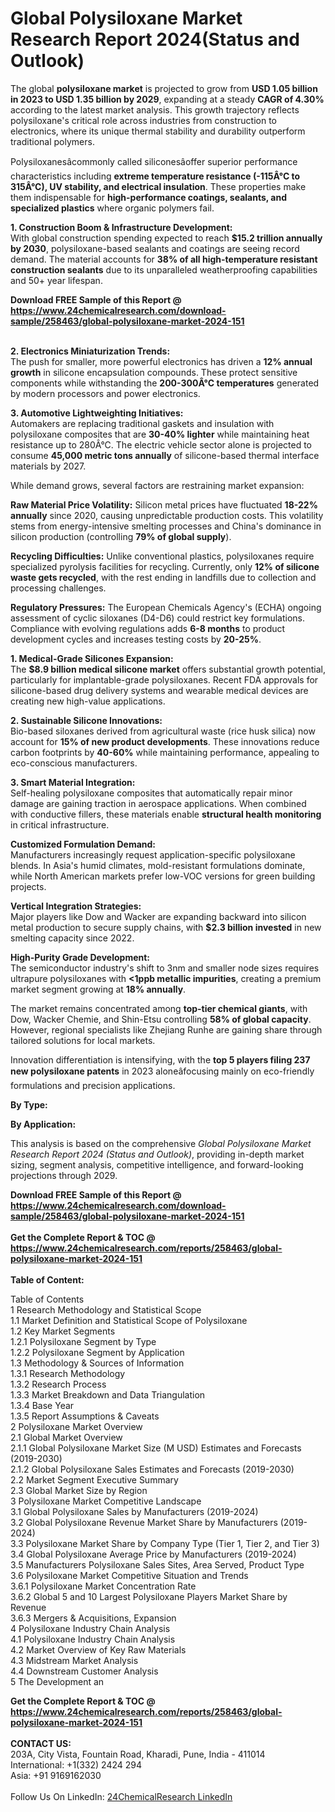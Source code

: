 <h1>Global Polysiloxane Market Research Report 2024(Status and Outlook)</h1><p>The global <strong>polysiloxane market</strong> is projected to grow from <strong>USD 1.05 billion in 2023 to USD 1.35 billion by 2029</strong>, expanding at a steady <strong>CAGR of 4.30%</strong> according to the latest market analysis. This growth trajectory reflects polysiloxane's critical role across industries from construction to electronics, where its unique thermal stability and durability outperform traditional polymers.</p><p>Polysiloxanesâcommonly called siliconesâoffer superior performance characteristics including <strong>extreme temperature resistance (-115Â°C to 315Â°C), UV stability, and electrical insulation</strong>. These properties make them indispensable for <strong>high-performance coatings, sealants, and specialized plastics</strong> where organic polymers fail.</p><p><strong>1. Construction Boom &amp; Infrastructure Development:</strong><br>
With global construction spending expected to reach <strong>$15.2 trillion annually by 2030</strong>, polysiloxane-based sealants and coatings are seeing record demand. The material accounts for <strong>38% of all high-temperature resistant construction sealants</strong> due to its unparalleled weatherproofing capabilities and 50+ year lifespan.</p><div><b>Download FREE Sample of this Report @ 
            <a href="https://www.24chemicalresearch.com/download-sample/258463/global-polysiloxane-market-2024-151">
            https://www.24chemicalresearch.com/download-sample/258463/global-polysiloxane-market-2024-151</a></b></div><br><p><strong>2. Electronics Miniaturization Trends:</strong><br>
The push for smaller, more powerful electronics has driven a <strong>12% annual growth</strong> in silicone encapsulation compounds. These protect sensitive components while withstanding the <strong>200-300Â°C temperatures</strong> generated by modern processors and power electronics.</p><p><strong>3. Automotive Lightweighting Initiatives:</strong><br>
Automakers are replacing traditional gaskets and insulation with polysiloxane composites that are <strong>30-40% lighter</strong> while maintaining heat resistance up to 280Â°C. The electric vehicle sector alone is projected to consume <strong>45,000 metric tons annually</strong> of silicone-based thermal interface materials by 2027.</p><p>While demand grows, several factors are restraining market expansion:</p><p><strong>Raw Material Price Volatility:</strong> Silicon metal prices have fluctuated <strong>18-22% annually</strong> since 2020, causing unpredictable production costs. This volatility stems from energy-intensive smelting processes and China's dominance in silicon production (controlling <strong>79% of global supply</strong>).</p><p><strong>Recycling Difficulties:</strong> Unlike conventional plastics, polysiloxanes require specialized pyrolysis facilities for recycling. Currently, only <strong>12% of silicone waste gets recycled</strong>, with the rest ending in landfills due to collection and processing challenges.</p><p><strong>Regulatory Pressures:</strong> The European Chemicals Agency's (ECHA) ongoing assessment of cyclic siloxanes (D4-D6) could restrict key formulations. Compliance with evolving regulations adds <strong>6-8 months</strong> to product development cycles and increases testing costs by <strong>20-25%</strong>.</p><p><strong>1. Medical-Grade Silicones Expansion:</strong><br>
The <strong>$8.9 billion medical silicone market</strong> offers substantial growth potential, particularly for implantable-grade polysiloxanes. Recent FDA approvals for silicone-based drug delivery systems and wearable medical devices are creating new high-value applications.</p><p><strong>2. Sustainable Silicone Innovations:</strong><br>
Bio-based siloxanes derived from agricultural waste (rice husk silica) now account for <strong>15% of new product developments</strong>. These innovations reduce carbon footprints by <strong>40-60%</strong> while maintaining performance, appealing to eco-conscious manufacturers.</p><p><strong>3. Smart Material Integration:</strong><br>
Self-healing polysiloxane composites that automatically repair minor damage are gaining traction in aerospace applications. When combined with conductive fillers, these materials enable <strong>structural health monitoring</strong> in critical infrastructure.</p><p><strong>Customized Formulation Demand:</strong><br>
	Manufacturers increasingly request application-specific polysiloxane blends. In Asia's humid climates, mold-resistant formulations dominate, while North American markets prefer low-VOC versions for green building projects.</p><p><strong>Vertical Integration Strategies:</strong><br>
	Major players like Dow and Wacker are expanding backward into silicon metal production to secure supply chains, with <strong>$2.3 billion invested</strong> in new smelting capacity since 2022.</p><p><strong>High-Purity Grade Development:</strong><br>
	The semiconductor industry's shift to 3nm and smaller node sizes requires ultrapure polysiloxanes with <strong>&lt;1ppb metallic impurities</strong>, creating a premium market segment growing at <strong>18% annually</strong>.</p><p>The market remains concentrated among <strong>top-tier chemical giants</strong>, with Dow, Wacker Chemie, and Shin-Etsu controlling <strong>58% of global capacity</strong>. However, regional specialists like Zhejiang Runhe are gaining share through tailored solutions for local markets.</p><p>Innovation differentiation is intensifying, with the <strong>top 5 players filing 237 new polysiloxane patents</strong> in 2023 aloneâfocusing mainly on eco-friendly formulations and precision applications.</p><p><strong>By Type:</strong></p><p><strong>By Application:</strong></p><p>This analysis is based on the comprehensive <em>Global Polysiloxane Market Research Report 2024 (Status and Outlook)</em>, providing in-depth market sizing, segment analysis, competitive intelligence, and forward-looking projections through 2029.</p><div><b>Download FREE Sample of this Report @ 
            <a href="https://www.24chemicalresearch.com/download-sample/258463/global-polysiloxane-market-2024-151">
            https://www.24chemicalresearch.com/download-sample/258463/global-polysiloxane-market-2024-151</a></b></div><br><div><b>Get the Complete Report & TOC @ 
            <a href="https://www.24chemicalresearch.com/reports/258463/global-polysiloxane-market-2024-151">
            https://www.24chemicalresearch.com/reports/258463/global-polysiloxane-market-2024-151</a></b></div><br>
            <b>Table of Content:</b><p>Table of Contents<br />
1 Research Methodology and Statistical Scope<br />
1.1 Market Definition and Statistical Scope of Polysiloxane<br />
1.2 Key Market Segments<br />
1.2.1 Polysiloxane Segment by Type<br />
1.2.2 Polysiloxane Segment by Application<br />
1.3 Methodology & Sources of Information<br />
1.3.1 Research Methodology<br />
1.3.2 Research Process<br />
1.3.3 Market Breakdown and Data Triangulation<br />
1.3.4 Base Year<br />
1.3.5 Report Assumptions & Caveats<br />
2 Polysiloxane Market Overview<br />
2.1 Global Market Overview<br />
2.1.1 Global Polysiloxane Market Size (M USD) Estimates and Forecasts (2019-2030)<br />
2.1.2 Global Polysiloxane Sales Estimates and Forecasts (2019-2030)<br />
2.2 Market Segment Executive Summary<br />
2.3 Global Market Size by Region<br />
3 Polysiloxane Market Competitive Landscape<br />
3.1 Global Polysiloxane Sales by Manufacturers (2019-2024)<br />
3.2 Global Polysiloxane Revenue Market Share by Manufacturers (2019-2024)<br />
3.3 Polysiloxane Market Share by Company Type (Tier 1, Tier 2, and Tier 3)<br />
3.4 Global Polysiloxane Average Price by Manufacturers (2019-2024)<br />
3.5 Manufacturers Polysiloxane Sales Sites, Area Served, Product Type<br />
3.6 Polysiloxane Market Competitive Situation and Trends<br />
3.6.1 Polysiloxane Market Concentration Rate<br />
3.6.2 Global 5 and 10 Largest Polysiloxane Players Market Share by Revenue<br />
3.6.3 Mergers & Acquisitions, Expansion<br />
4 Polysiloxane Industry Chain Analysis<br />
4.1 Polysiloxane Industry Chain Analysis<br />
4.2 Market Overview of Key Raw Materials<br />
4.3 Midstream Market Analysis<br />
4.4 Downstream Customer Analysis<br />
5 The Development an</p><div><b>Get the Complete Report & TOC @ 
            <a href="https://www.24chemicalresearch.com/reports/258463/global-polysiloxane-market-2024-151">
            https://www.24chemicalresearch.com/reports/258463/global-polysiloxane-market-2024-151</a></b></div><br><b>CONTACT US:</b><br>
            203A, City Vista, Fountain Road, Kharadi, Pune, India - 411014<br>
            International: +1(332) 2424 294<br>
            Asia: +91 9169162030 <br><br>
            Follow Us On LinkedIn: <a href="https://www.linkedin.com/company/24chemicalresearch/">24ChemicalResearch LinkedIn</a>